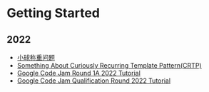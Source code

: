 # Getting Started

## 2022

* [小球称重问题](./2022/5/ball-weighing-problem/index.md)
* [Something About Curiously Recurring Template Pattern(CRTP)](./2022/4/something-about-crtp/index.md)
* [Google Code Jam Round 1A 2022 Tutorial](./2022/4/google-code-jam/round-1a-2022/index.md)
* [Google Code Jam Qualification Round 2022 Tutorial](./2022/4/google-code-jam/qualification-round-2022/index.md)
